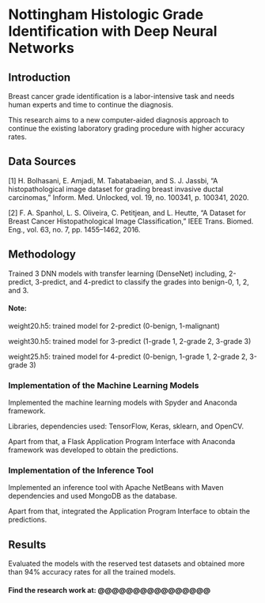 # Nottingham Histologic Grade Identification with Deep Neural Networks

## Introduction

Breast cancer grade identification is a labor-intensive task and needs human experts and time to continue the diagnosis.

This research aims to a new computer-aided diagnosis approach to continue the existing laboratory grading procedure with higher accuracy rates.

## Data Sources

[1] H. Bolhasani, E. Amjadi, M. Tabatabaeian, and S. J. Jassbi, “A histopathological image dataset for grading breast invasive ductal carcinomas,” Inform. Med. Unlocked, vol. 19, no. 100341, p. 100341, 2020.

[2] F. A. Spanhol, L. S. Oliveira, C. Petitjean, and L. Heutte, “A Dataset for Breast Cancer Histopathological Image Classification,” IEEE Trans. Biomed. Eng., vol. 63, no. 7, pp. 1455–1462, 2016.
## Methodology

Trained 3 DNN models with transfer learning (DenseNet) including, 2-predict, 3-predict, and
4-predict to classify the grades into benign-0, 1, 2, and 3.

#### Note:

weight20.h5: trained model for 2-predict (0-benign, 1-malignant)

weight30.h5: trained model for 3-predict (1-grade 1, 2-grade 2, 3-grade 3)

weight25.h5: trained model for 4-predict (0-benign, 1-grade 1, 2-grade 2, 3-grade 3)

### Implementation of the Machine Learning Models

Implemented the machine learning models  with
Spyder and Anaconda framework.

Libraries, dependencies used:  TensorFlow, Keras,
sklearn, and OpenCV.

Apart from that, a Flask Application Program
Interface with Anaconda framework was developed to
obtain the predictions.

### Implementation of the Inference Tool

Implemented an inference tool with Apache NetBeans with
Maven dependencies and used MongoDB as the
database.

Apart from that, integrated the Application Program Interface
to obtain the predictions.

## Results

Evaluated the models with the reserved test datasets and obtained more than 94% accuracy rates for all the trained models.

#### Find the research work at: @@@@@@@@@@@@@@@@


